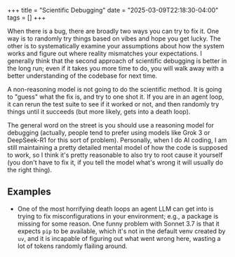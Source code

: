 +++
title = "Scientific Debugging"
date = "2025-03-09T22:18:30-04:00"
tags = []
+++

When there is a bug, there are broadly two ways you can try to fix it.  One
way is to randomly try things based on vibes and hope you get lucky.  The
other is to systematically examine your assumptions about how the system works
and figure out where reality mismatches your expectations.  I generally think
that the second approach of scientific debugging is better in the long run;
even if it takes you more time to do, you will walk away with a better
understanding of the codebase for next time.

A non-reasoning model is not going to do the scientific method.  It is going
to "guess" what the fix is, and try to one shot it.  If you are in an agent
loop, it can rerun the test suite to see if it worked or not, and then
randomly try things until it succeeds (but more likely, gets into a death
loop).

The general word on the street is you should use a reasoning model for
debugging (actually, people tend to prefer using models like Grok 3 or
DeepSeek-R1 for this sort of problem).  Personally, when I do AI coding, I am
still maintaining a pretty detailed mental model of how the code is supposed
to work, so I think it's pretty reasonable to also try to root cause it yourself (you don't have to fix it, if you tell the model what's wrong it will usually do the right thing).

## Examples

- One of the most horrifying death loops an agent LLM can get into is trying
  to fix misconfigurations in your environment; e.g., a package is missing for
  some reason.  One funny problem with Sonnet 3.7 is that it expects `pip` to
  be available, which it's not in the default venv created by `uv`, and it is
  incapable of figuring out what went wrong here, wasting a lot of tokens
  randomly flailing around.
